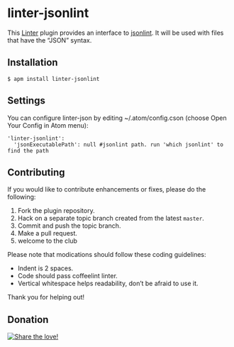 linter-jsonlint
=========================

This [Linter](https://github.com/AtomLinter/Linter) plugin provides an interface to [jsonlint](https://github.com/zaach/jsonlint). It will be used with files that have the “JSON” syntax.

## Installation

```
$ apm install linter-jsonlint
```

## Settings
You can configure linter-json by editing ~/.atom/config.cson (choose Open Your Config in Atom menu):
```
'linter-jsonlint':
  'jsonExecutablePath': null #jsonlint path. run 'which jsonlint' to find the path
```

## Contributing
If you would like to contribute enhancements or fixes, please do the following:

1. Fork the plugin repository.
1. Hack on a separate topic branch created from the latest `master`.
1. Commit and push the topic branch.
1. Make a pull request.
1. welcome to the club

Please note that modications should follow these coding guidelines:

- Indent is 2 spaces.
- Code should pass coffeelint linter.
- Vertical whitespace helps readability, don’t be afraid to use it.

Thank you for helping out!

## Donation
[![Share the love!](https://chewbacco-stuff.s3.amazonaws.com/donate.png)](https://www.paypal.com/cgi-bin/webscr?cmd=_s-xclick&hosted_button_id=KXUYS4ARNHCN8)
